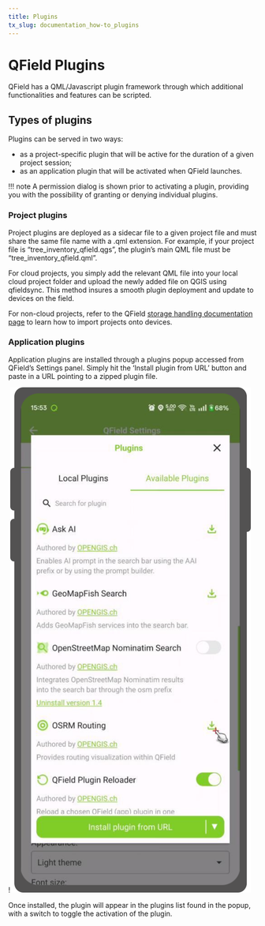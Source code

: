 ```yaml
---
title: Plugins
tx_slug: documentation_how-to_plugins
---
```


# QField Plugins

QField has a QML/Javascript plugin framework through which additional functionalities and
features can be scripted.

## Types of plugins

Plugins can be served in two ways:

- as a project-specific plugin that will be active for the duration of a given project session;
- as an application plugin that will be activated when QField launches.

!!! note
    A permission dialog is shown prior to activating a plugin, providing you with the possibility
    of granting or denying individual plugins.

### Project plugins

Project plugins are deployed as a sidecar file to a given project file and must share the same
file name with a .qml extension. For example, if your project file is “tree_inventory_qfield.qgs”,
the plugin’s main QML file must be “tree_inventory_qfield.qml”.

For cloud projects, you simply add the relevant QML file into your local cloud project folder
and upload the newly added file on QGIS using qfieldsync. This method insures a smooth plugin
deployment and update to devices on the field.

For non-cloud projects, refer to the QField [storage handling documentation page](../get-started/storage.md)
to learn how to import projects onto devices.

### Application plugins

Application plugins are installed through a plugins popup accessed from QField’s Settings
panel. Simply hit the ‘Install plugin from URL’ button and paste in a URL pointing to a
zipped plugin file.

!![](../assets/images/application-plugins.png)

Once installed, the plugin will appear in the plugins list found in the popup, with a switch
to toggle the activation of the plugin.
